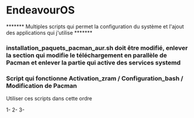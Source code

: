 # EndeavourOS

******* Multiples scripts qui permet la configuration du système et l'ajout des applications qui j'utilise *******

### installation_paquets_pacman_aur.sh doit être modifié, enlever la section qui modifie le téléchargement en parallèle de Pacman et enlever la partie qui active des services systemd ###

### Script qui fonctionne Activation_zram / Configuration_bash / Modification de Pacman

Utiliser ces scripts dans cette ordre

1-
2-
3-

